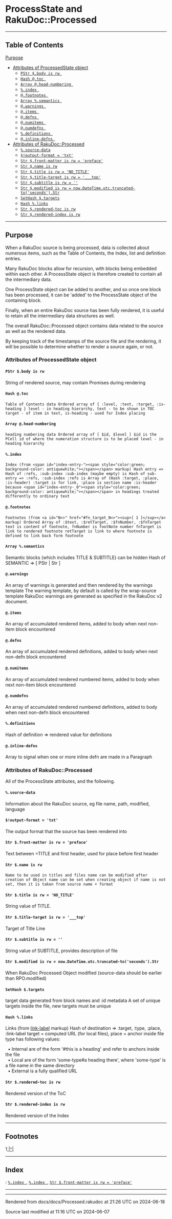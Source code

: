 
# ProcessState and RakuDoc::Processed

----

## Table of Contents
<a href="#Purpose">Purpose</a>   
  - <a href="#Attributes_of_ProcessedState_object">Attributes of ProcessedState object</a>   
    - <a href="#`PStr_$.body_is_rw_`">`PStr $.body is rw `</a>   
    - <a href="#`Hash_@.toc_`">`Hash @.toc `</a>   
    - <a href="#`Array_@.head-numbering_`">`Array @.head-numbering `</a>   
    - <a href="#`%.index_`">`%.index `</a>   
    - <a href="#`@.footnotes_`">`@.footnotes `</a>   
    - <a href="#`Array_%.semantics_`">`Array %.semantics `</a>   
    - <a href="#`@.warnings_`">`@.warnings `</a>   
    - <a href="#`@.items_`">`@.items `</a>   
    - <a href="#`@.defns_`">`@.defns `</a>   
    - <a href="#`@.numitems_`">`@.numitems `</a>   
    - <a href="#`@.numdefns_`">`@.numdefns `</a>   
    - <a href="#`%.definitions_`">`%.definitions `</a>   
    - <a href="#`@.inline-defns_`">`@.inline-defns `</a>   
  - <a href="#Attributes_of_RakuDoc::Processed">Attributes of RakuDoc::Processed</a>   
    - <a href="#`_%.source-data_`">` %.source-data `</a>   
    - <a href="#`_$!output-format_=_'txt'_`">` $!output-format = 'txt' `</a>   
    - <a href="#`_Str_$.front-matter_is_rw_=_'preface'_`">` Str $.front-matter is rw = 'preface' `</a>   
    - <a href="#`_Str_$.name_is_rw_`">` Str $.name is rw `</a>   
    - <a href="#`_Str_$.title_is_rw_=_'NO_TITLE'_`">` Str $.title is rw = 'NO_TITLE' `</a>   
    - <a href="#`_Str_$.title-target_is_rw_=_'___top'_`">` Str $.title-target is rw = '___top' `</a>   
    - <a href="#`_Str_$.subtitle_is_rw_=_''_`">` Str $.subtitle is rw = '' `</a>   
    - <a href="#`_Str_$.modified_is_rw_=_now.DateTime.utc.truncated-to('seconds').Str_`">` Str $.modified is rw = now.DateTime.utc.truncated-to('seconds').Str `</a>   
    - <a href="#`_SetHash_$.targets_`">` SetHash $.targets `</a>   
    - <a href="#`_Hash_%.links_`">` Hash %.links `</a>   
    - <a href="#`_Str_$.rendered-toc_is_rw_`">` Str $.rendered-toc is rw `</a>   
    - <a href="#`_Str_$.rendered-index_is_rw_`">` Str $.rendered-index is rw `</a>   


----

## Purpose<div id="Purpose"> </div>
When a RakuDoc source is being processed, data is collected about numerous items, such as the Table of Contents, the Index, list and definition entries. 

Many RakuDoc blocks allow for recursion, with blocks being embedded within each other. A ProcessState object is therefore created to contain all the intermediary data. 

One ProcessState object can be added to another, and so once one block has been processed, it can be 'added' to the ProcessState object of the containing block. 

Finally, when an entire RakuDoc source has been fully rendered, it is useful to retain all the intermediary data structures as well. 

The overall RakuDoc::Processed object contains data related to the source as well as the rendered data. 

By keeping track of the timestamps of the source file and the rendering, it will be possible to determine whether to render a source again, or not. 



### Attributes of ProcessedState object<div id="Attributes_of_ProcessedState_object"> </div>


#### `PStr $.body is rw `<div id="`PStr_$.body_is_rw_`"> </div>
String of rendered source, may contain Promises during rendering 



#### `Hash @.toc `<div id="`Hash_@.toc_`"> </div>

```
Table of Contents data Ordered array of { :level, :text, :target, :is-heading } level - in heading hierarchy, text - to be shown in TOC target - of item in text, is-heading - used for Index placing
```


#### `Array @.head-numbering `<div id="`Array_@.head-numbering_`"> </div>

```
heading numbering data Ordered array of [ $id, $level ] $id is the PCell id of where the numeration structure is to be placed level - in heading hierarchy
```


#### `%.index `<div id="`%.index_`"> </div>

```
Index (from <span id="index-entry-"><span style="color:green; background-color: antiquewhite;"></span></span> markup) Hash entry => Hash of :refs, :sub-index :sub-index (maybe empty) is Hash of sub-entry => :refs, :sub-index :refs is Array of (Hash :target, :place, :is-header) :target is for link, :place is section name :is-header because <span id="index-entry-_0"><span style="color:green; background-color: antiquewhite;"></span></span> in headings treated differently to ordinary text
```


#### `@.footnotes `<div id="`@.footnotes_`"> </div>

```
Footnotes (from <a id="N<>" href="#fn_target_N<>"><sup>[ 1 ]</sup></a> markup) Ordered Array of :$text, :$retTarget, :$fnNumber, :$fnTarget text is content of footnote, fnNumber is footNote number fnTarget is link to rendered footnote retTarget is link to where footnote is defined to link back form footnote
```


#### `Array %.semantics `<div id="`Array_%.semantics_`"> </div>
Semantic blocks (which includes TITLE & SUBTITLE) can be hidden Hash of SEMANTIC => [ PStr | Str ] 



#### `@.warnings `<div id="`@.warnings_`"> </div>
An array of warnings is generated and then rendered by the warnings template The warning template, by default is called by the wrap-source template RakuDoc warnings are generated as specified in the RakuDoc v2 document. 



#### `@.items `<div id="`@.items_`"> </div>
An array of accumulated rendered items, added to body when next non-item block encountered 



#### `@.defns `<div id="`@.defns_`"> </div>
An array of accumulated rendered definitions, added to body when next non-defn block encountered 



#### `@.numitems `<div id="`@.numitems_`"> </div>
An array of accumulated rendered numbered items, added to body when next non-item block encountered 



#### `@.numdefns `<div id="`@.numdefns_`"> </div>
An array of accumulated rendered numbered definitions, added to body when next non-defn block encountered 



#### `%.definitions `<div id="`%.definitions_`"> </div>
Hash of definition => rendered value for definitions 



#### `@.inline-defns `<div id="`@.inline-defns_`"> </div>
Array to signal when one or more inline defn are made in a Paragraph 



### Attributes of RakuDoc::Processed<div id="Attributes_of_RakuDoc::Processed"> </div>
All of the ProcessState attributes, and the following. 



#### ` %.source-data `<div id="`_%.source-data_`"> </div>
Information about the RakuDoc source, eg file name, path, modified, language 



#### ` $!output-format = 'txt' `<div id="`_$!output-format_=_'txt'_`"> </div>
The output format that the source has been rendered into 



#### ` Str $.front-matter is rw = 'preface' `<div id="`_Str_$.front-matter_is_rw_=_'preface'_`"> </div>
Text between =TITLE and first header, used for <span id="index-entry-_0"><span style="color:green; background-color: antiquewhite;"></span></span> place before first header 



#### ` Str $.name is rw `<div id="`_Str_$.name_is_rw_`"> </div>

```
Name to be used in titles and files name can be modified after creation of Object name can be set when creating object if name is not set, then it is taken from source name + format
```


#### ` Str $.title is rw = 'NO_TITLE' `<div id="`_Str_$.title_is_rw_=_'NO_TITLE'_`"> </div>
String value of TITLE. 



#### ` Str $.title-target is rw = '___top' `<div id="`_Str_$.title-target_is_rw_=_'___top'_`"> </div>
Target of Title Line 



#### ` Str $.subtitle is rw = '' `<div id="`_Str_$.subtitle_is_rw_=_''_`"> </div>
String value of SUBTITLE, provides description of file 



#### ` Str $.modified is rw = now.DateTime.utc.truncated-to('seconds').Str `<div id="`_Str_$.modified_is_rw_=_now.DateTime.utc.truncated-to('seconds').Str_`"> </div>
When RakuDoc Processed Object modified (source-data<modified> should be earlier than RPO.modified) 



#### ` SetHash $.targets `<div id="`_SetHash_$.targets_`"> </div>
target data generated from block names and :id metadata A set of unique targets inside the file, new targets must be unique 



#### ` Hash %.links `<div id="`_Hash_%.links_`"> </div>
Links (from [link-label](destination.md) markup) Hash of destination => :target, :type, :place, :link-label target = computed URL (for local files), place = anchor inside file type has following values: 



&nbsp;&nbsp;• Internal are of the form '#this is a heading' and refer to anchors inside the file  
&nbsp;&nbsp;• Local are of the form 'some-type#a heading there', where 'some-type' is a file name in the same directory  
&nbsp;&nbsp;• External is a fully qualified URL  


#### ` Str $.rendered-toc is rw `<div id="`_Str_$.rendered-toc_is_rw_`"> </div>
Rendered version of the ToC 



#### ` Str $.rendered-index is rw `<div id="`_Str_$.rendered-index_is_rw_`"> </div>
Rendered version of the Index

----

## Footnotes
1<a id=".<fnTarget>" href="#N<>"> |^| </a>


----

## Index
<span style="background-color: antiquewhite; font-weight: 600;"></span>:  <a href="#index-entry-">`%.index `</a>, <a href="#index-entry-_0">`%.index `</a>, <a href="#index-entry-_0">` Str $.front-matter is rw = 'preface' `</a>




----

----

Rendered from docs/docs/Processed.rakudoc at 21:26 UTC on 2024-06-18

Source last modified at 11:16 UTC on 2024-06-07


